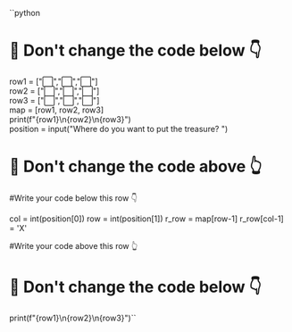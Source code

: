 ``python
# 🚨 Don't change the code below 👇
row1 = ["⬜️","⬜️","⬜️"]  
row2 = ["⬜️","⬜️","⬜️"]  
row3 = ["⬜️","⬜️","⬜️"]  
map = [row1, row2, row3]  
print(f"{row1}\n{row2}\n{row3}")  
position = input("Where do you want to put the treasure? ")
# 🚨 Don't change the code above 👆

#Write your code below this row 👇

col = int(position[0])
row = int(position[1])
r_row = map[row-1]
r_row[col-1] = 'X'


#Write your code above this row 👆

# 🚨 Don't change the code below 👇
print(f"{row1}\n{row2}\n{row3}")``
